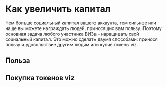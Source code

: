 # Как увеличить капитал

Чем больше социальный капитал вашего аккаунта, тем сильнее или чаще вы можете награждать людей, приносящих вам пользу. Поэтому основная задача любого участника ВИЗа - наращивать свой социальный капитал. Это можно сделать двумя способами: принося пользу и удовольствие другим людям или купив токены viz.  

## Польза

## Покупка токенов viz

